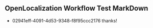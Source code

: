 ## OpenLocalization Workflow Test MarkDown
* 02941eff-4091-4d53-9348-f8f95ccc2176 
thanks!<!--HONumber=Mar16_HO4-->
